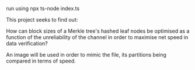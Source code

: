 run using npx ts-node index.ts

This project seeks to find out:

How can block sizes of a Merkle tree's hashed leaf nodes be optimised as a function of the unreliability of the channel in order to maximise net speed in data verification?

An image will be used in order to mimic the file, its partitions being compared in terms of speed.